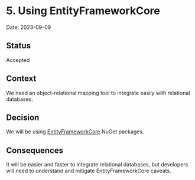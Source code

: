 # 5. Using EntityFrameworkCore

Date: 2023-09-09

## Status

Accepted

## Context

We need an object-relational mapping tool to integrate easily with relational databases.

## Decision

We will be using [EntityFrameworkCore](https://learn.microsoft.com/en-us/ef/core/) NuGet packages.

## Consequences

It will be easier and faster to integrate relational databases, but developers will need to
understand and mitigate EntityFrameworkCore caveats.
